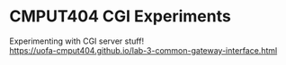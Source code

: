 # CMPUT404 CGI Experiments

Experimenting with CGI server stuff!  
https://uofa-cmput404.github.io/lab-3-common-gateway-interface.html

